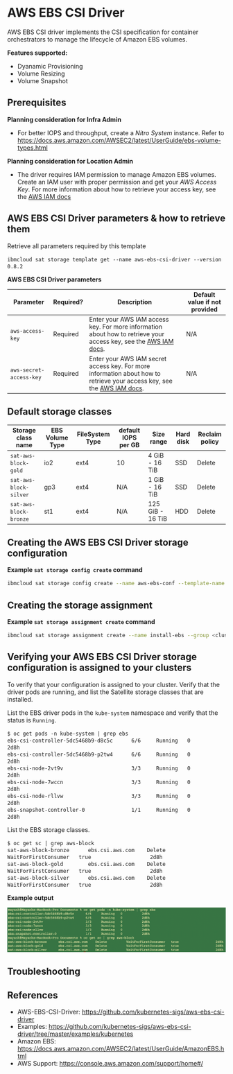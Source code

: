# AWS EBS CSI Driver

AWS EBS CSI driver implements the CSI specification for container orchestrators to manage the lifecycle of Amazon EBS volumes.

**Features supported:**
- Dyanamic Provisioning
- Volume Resizing
- Volume Snapshot 

## Prerequisites
**Planning consideration for Infra Admin**
-  For better IOPS and throughput, create a *Nitro System* instance. Refer to 
https://docs.aws.amazon.com/AWSEC2/latest/UserGuide/ebs-volume-types.html

**Planning consideration for Location Admin**
- The driver requires IAM permission to manage Amazon EBS volumes. Create an IAM user with proper permission and get your *AWS Access Key*. For more information about how to retrieve your access key, see the [AWS IAM docs](https://docs.aws.amazon.com/IAM/latest/UserGuide/id_credentials_access-keys.html)


## AWS EBS CSI Driver parameters & how to retrieve them

Retrieve all parameters required by this template
```
ibmcloud sat storage template get --name aws-ebs-csi-driver --version 0.8.2
```

**AWS EBS CSI Driver parameters**

| Parameter | Required? | Description | Default value if not provided |
| --- | --- | --- | --- |
| `aws-access-key` | Required | Enter your AWS IAM access key. For more information about how to retrieve your access key, see the [AWS IAM docs](https://docs.aws.amazon.com/IAM/latest/UserGuide/id_credentials_access-keys.html). | N/A |
| `aws-secret-access-key` | Required | Enter your AWS IAM secret access key. For more information about how to retrieve your access key, see the [AWS IAM docs](https://docs.aws.amazon.com/IAM/latest/UserGuide/id_credentials_access-keys.html). | N/A | |


## Default storage classes

| Storage class name | EBS Volume Type | FileSystem Type | default IOPS per GB | Size range | Hard disk | Reclaim policy |
| --- | --- | --- | --- | --- | --- | --- |
| `sat-aws-block-gold` | io2 | ext4 | 10 | 4 GiB - 16 TiB | SSD | Delete | 
| `sat-aws-block-silver` | gp3 | ext4 | N/A | 1 GiB - 16 TiB | SSD | Delete | 
| `sat-aws-block-bronze` | st1 | ext4 | N/A | 125 GiB - 16 TiB | HDD | Delete | 


## Creating the AWS EBS CSI Driver storage configuration

**Example `sat storage config create` command**

```sh
ibmcloud sat storage config create --name aws-ebs-conf --template-name aws-ebs-csi-driver --template-version 0.8.2 -p "aws-access-key=<access-key-without-base64-encoding>" -p "aws-secret-access-key=<secret-access-key-without-base64-encoding>"
```

## Creating the storage assignment

**Example `sat storage assignment create` command**

```sh
ibmcloud sat storage assignment create --name install-ebs --group <cluster-group> --configuration aws-ebs-conf
```

## Verifying your AWS EBS CSI Driver storage configuration is assigned to your clusters

To verify that your configuration is assigned to your cluster. Verify that the driver pods are running, and list the Satellite storage classes that are installed.

List the EBS driver pods in the `kube-system` namespace and verify that the status is `Running`.

```
$ oc get pods -n kube-system | grep ebs    
ebs-csi-controller-5dc5468b9-d8c5c      6/6     Running   0          2d8h
ebs-csi-controller-5dc5468b9-p2tw4      6/6     Running   0          2d8h
ebs-csi-node-2vt9v                      3/3     Running   0          2d8h
ebs-csi-node-7wccn                      3/3     Running   0          2d8h
ebs-csi-node-rllvw                      3/3     Running   0          2d8h
ebs-snapshot-controller-0               1/1     Running   0          2d8h
```

List the EBS storage classes.

```
$ oc get sc | grep aws-block               
sat-aws-block-bronze      ebs.csi.aws.com    Delete          WaitForFirstConsumer   true                   2d8h
sat-aws-block-gold        ebs.csi.aws.com    Delete          WaitForFirstConsumer   true                   2d8h
sat-aws-block-silver      ebs.csi.aws.com    Delete          WaitForFirstConsumer   true                   2d8h
```


**Example output**

![Example Output](./images/output.png)


## Troubleshooting


## References

- AWS-EBS-CSI-Driver: https://github.com/kubernetes-sigs/aws-ebs-csi-driver
- Examples: https://github.com/kubernetes-sigs/aws-ebs-csi-driver/tree/master/examples/kubernetes
- Amazon EBS: https://docs.aws.amazon.com/AWSEC2/latest/UserGuide/AmazonEBS.html
- AWS Support: https://console.aws.amazon.com/support/home#/
